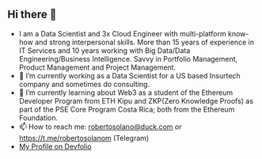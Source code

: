 ## Hi there 👋 ##
- I am a Data Scientist and 3x Cloud Engineer with multi-platform know-how and strong interpersonal skills. More than 15 years of experience in IT Services and 10 years working with Big Data/Data Engineering/Business Intelligence. Savvy in Portfolio Management, Product Management and Project Management.
 - 🔭 I’m currently working as a Data Scientist for a US based Insurtech company and sometimes do consulting.
 - 🌱 I’m currently learning about Web3 as a student of the Ethereum Developer Program from ETH Kipu and ZKP(Zero Knowledge Proofs) as part of the PSE Core Program Costa Rica; both from the Ethereum Foundation.
 - 📫 How to reach me: robertosolano@duck.com or https://t.me/robertosolanom (Telegram)
 - [My Profile on Devfolio](https://devfolio.co/projects/service-trust-68fc) 

<!--
**robertosolano/robertosolano** is a ✨ _special_ ✨ repository because its `README.md` (this file) appears on your GitHub profile.

Here are some ideas to get you started:

- 🔭 I’m currently working on ...
- 🌱 I’m currently learning ...
- 👯 I’m looking to collaborate on ...
- 🤔 I’m looking for help with ...
- 💬 Ask me about ...
- 📫 How to reach me: ...
- 😄 Pronouns: ...
- ⚡ Fun fact: ...
-->
